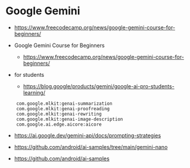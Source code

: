 # Google Gemini

*   https://www.freecodecamp.org/news/google-gemini-course-for-beginners/

*   Google Gemini Course for Beginners

    *   https://www.freecodecamp.org/news/google-gemini-course-for-beginners/

*   for students

    *   https://blog.google/products/gemini/google-ai-pro-students-learning/

```
    com.google.mlkit:genai-summarization
    com.google.mlkit:genai-proofreading
    com.google.mlkit:genai-rewriting
    com.google.mlkit:genai-image-description
    com.google.ai.edge.aicore:aicore
```

*   https://ai.google.dev/gemini-api/docs/prompting-strategies

*   https://github.com/android/ai-samples/tree/main/gemini-nano

*   https://github.com/android/ai-samples